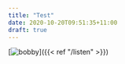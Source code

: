 ```yaml
---
title: "Test"
date: 2020-10-20T09:51:35+11:00
draft: true
---
```


[![bobby](/bb.jpg)]({{< ref "/listen" >}})